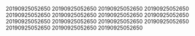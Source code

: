 20190925052650
20190925052650
20190925052650
20190925052650
20190925052650
20190925052650
20190925052650
20190925052650
20190925052650
20190925052650
20190925052650
20190925052650
20190925052650
20190925052650
20190925052650
